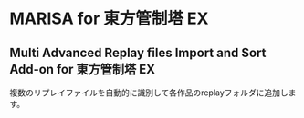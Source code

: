 # MARISA for 東方管制塔 EX
## Multi Advanced Replay files Import and Sort Add-on for 東方管制塔 EX
複数のリプレイファイルを自動的に識別して各作品のreplayフォルダに追加します。
